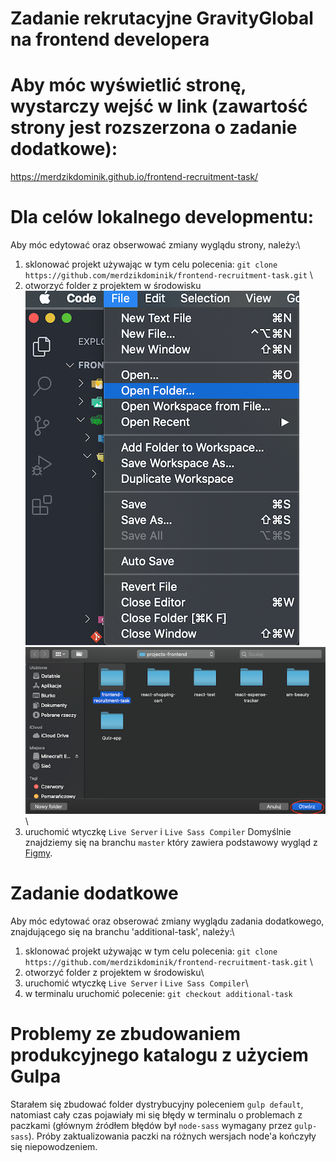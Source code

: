# Zadanie rekrutacyjne GravityGlobal na frontend developera

# Aby móc wyświetlić stronę, wystarczy wejść w link (zawartość strony jest rozszerzona o zadanie dodatkowe):

https://merdzikdominik.github.io/frontend-recruitment-task/

# Dla celów lokalnego developmentu:

Aby móc edytować oraz obserwować zmiany wyglądu strony, należy:\
1) sklonować projekt używając w tym celu polecenia: `git clone https://github.com/merdzikdominik/frontend-recruitment-task.git` \
2) otworzyć folder z projektem w środowisku\
![otwarcie zakładki "plik" oraz kliknięcie "otwórz folder"](https://github.com/merdzikdominik/frontend-recruitment-task/blob/master/images/tut1.png) \
![wybranie folderu "frontend-recruitment-task i kliknięcie przycisku "otwórz"](https://github.com/merdzikdominik/frontend-recruitment-task/blob/master/images/tut2.png) \
3) uruchomić wtyczkę `Live Server` i `Live Sass Compiler`
Domyślnie znajdziemy się na branchu `master` który zawiera podstawowy wygląd z [Figmy](https://www.figma.com/file/dqY9uYrUYPyr5yjeECoy6X/Recruitment-Task).

# Zadanie dodatkowe

Aby móc edytować oraz obserować zmiany wyglądu zadania dodatkowego, znajdującego się na branchu 'additional-task', należy:\
1) sklonować projekt używając w tym celu polecenia: `git clone https://github.com/merdzikdominik/frontend-recruitment-task.git` \
2) otworzyć folder z projektem w środowisku\
3) uruchomić wtyczkę `Live Server` i `Live Sass Compiler`\
4) w terminalu uruchomić polecenie: `git checkout additional-task`

# Problemy ze zbudowaniem produkcyjnego katalogu z użyciem Gulpa

Starałem się zbudować folder dystrybucyjny poleceniem `gulp default`, natomiast cały czas pojawiały mi się błędy w terminalu o problemach z paczkami (głównym źródłem błędów był `node-sass` wymagany przez `gulp-sass`). Próby zaktualizowania paczki na różnych wersjach node'a kończyły się niepowodzeniem.
